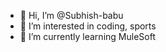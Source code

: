 - 👋 Hi, I’m @Subhish-babu
- 👀 I’m interested in coding, sports
- 🌱 I’m currently learning MuleSoft

<!---
Subhish-babu/Subhish-babu is a ✨ special ✨ repository because its `README.md` (this file) appears on your GitHub profile.
You can click the Preview link to take a look at your changes.
--->
